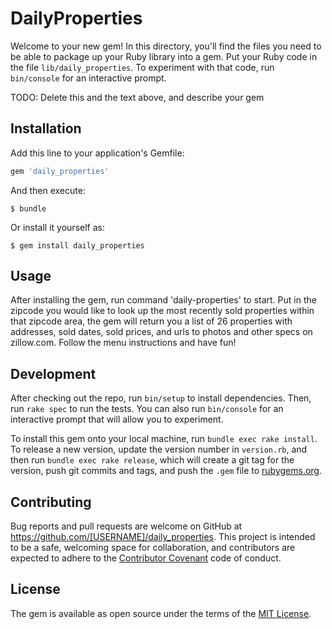 # DailyProperties

Welcome to your new gem! In this directory, you'll find the files you need to be able to package up your Ruby library into a gem. Put your Ruby code in the file `lib/daily_properties`. To experiment with that code, run `bin/console` for an interactive prompt.

TODO: Delete this and the text above, and describe your gem

## Installation

Add this line to your application's Gemfile:

```ruby
gem 'daily_properties'
```

And then execute:

    $ bundle

Or install it yourself as:

    $ gem install daily_properties

## Usage

After installing the gem, run command 'daily-properties' to start. Put in the zipcode you would like to look up the most recently sold properties within that zipcode area, the gem will return you a list of 26 properties with addresses, sold dates, sold prices, and urls to photos and other specs on zillow.com. Follow the menu instructions and have fun! 

## Development

After checking out the repo, run `bin/setup` to install dependencies. Then, run `rake spec` to run the tests. You can also run `bin/console` for an interactive prompt that will allow you to experiment.

To install this gem onto your local machine, run `bundle exec rake install`. To release a new version, update the version number in `version.rb`, and then run `bundle exec rake release`, which will create a git tag for the version, push git commits and tags, and push the `.gem` file to [rubygems.org](https://rubygems.org).

## Contributing

Bug reports and pull requests are welcome on GitHub at https://github.com/[USERNAME]/daily_properties. This project is intended to be a safe, welcoming space for collaboration, and contributors are expected to adhere to the [Contributor Covenant](http://contributor-covenant.org) code of conduct.


## License

The gem is available as open source under the terms of the [MIT License](http://opensource.org/licenses/MIT).

